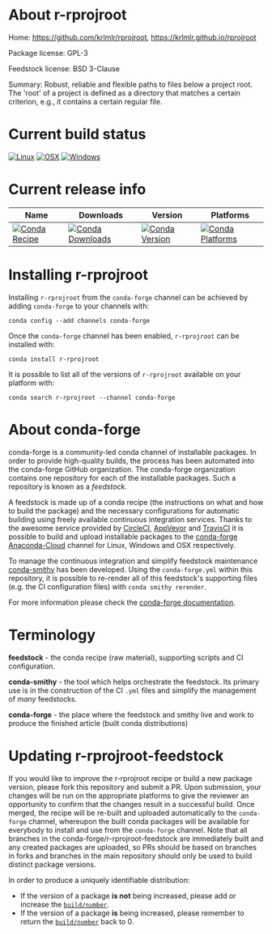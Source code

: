 About r-rprojroot
=================

Home: https://github.com/krlmlr/rprojroot, https://krlmlr.github.io/rprojroot

Package license: GPL-3

Feedstock license: BSD 3-Clause

Summary: Robust, reliable and flexible paths to files below a project root. The 'root' of a project is defined as a directory that matches a certain criterion, e.g., it contains a certain regular file.



Current build status
====================

[![Linux](https://img.shields.io/circleci/project/github/conda-forge/r-rprojroot-feedstock/master.svg?label=Linux)](https://circleci.com/gh/conda-forge/r-rprojroot-feedstock)
[![OSX](https://img.shields.io/travis/conda-forge/r-rprojroot-feedstock/master.svg?label=macOS)](https://travis-ci.org/conda-forge/r-rprojroot-feedstock)
[![Windows](https://img.shields.io/appveyor/ci/conda-forge/r-rprojroot-feedstock/master.svg?label=Windows)](https://ci.appveyor.com/project/conda-forge/r-rprojroot-feedstock/branch/master)

Current release info
====================

| Name | Downloads | Version | Platforms |
| --- | --- | --- | --- |
| [![Conda Recipe](https://img.shields.io/badge/recipe-r--rprojroot-green.svg)](https://anaconda.org/conda-forge/r-rprojroot) | [![Conda Downloads](https://img.shields.io/conda/dn/conda-forge/r-rprojroot.svg)](https://anaconda.org/conda-forge/r-rprojroot) | [![Conda Version](https://img.shields.io/conda/vn/conda-forge/r-rprojroot.svg)](https://anaconda.org/conda-forge/r-rprojroot) | [![Conda Platforms](https://img.shields.io/conda/pn/conda-forge/r-rprojroot.svg)](https://anaconda.org/conda-forge/r-rprojroot) |

Installing r-rprojroot
======================

Installing `r-rprojroot` from the `conda-forge` channel can be achieved by adding `conda-forge` to your channels with:

```
conda config --add channels conda-forge
```

Once the `conda-forge` channel has been enabled, `r-rprojroot` can be installed with:

```
conda install r-rprojroot
```

It is possible to list all of the versions of `r-rprojroot` available on your platform with:

```
conda search r-rprojroot --channel conda-forge
```


About conda-forge
=================

conda-forge is a community-led conda channel of installable packages.
In order to provide high-quality builds, the process has been automated into the
conda-forge GitHub organization. The conda-forge organization contains one repository
for each of the installable packages. Such a repository is known as a *feedstock*.

A feedstock is made up of a conda recipe (the instructions on what and how to build
the package) and the necessary configurations for automatic building using freely
available continuous integration services. Thanks to the awesome service provided by
[CircleCI](https://circleci.com/), [AppVeyor](https://www.appveyor.com/)
and [TravisCI](https://travis-ci.org/) it is possible to build and upload installable
packages to the [conda-forge](https://anaconda.org/conda-forge)
[Anaconda-Cloud](https://anaconda.org/) channel for Linux, Windows and OSX respectively.

To manage the continuous integration and simplify feedstock maintenance
[conda-smithy](https://github.com/conda-forge/conda-smithy) has been developed.
Using the ``conda-forge.yml`` within this repository, it is possible to re-render all of
this feedstock's supporting files (e.g. the CI configuration files) with ``conda smithy rerender``.

For more information please check the [conda-forge documentation](https://conda-forge.org/docs/).

Terminology
===========

**feedstock** - the conda recipe (raw material), supporting scripts and CI configuration.

**conda-smithy** - the tool which helps orchestrate the feedstock.
                   Its primary use is in the construction of the CI ``.yml`` files
                   and simplify the management of *many* feedstocks.

**conda-forge** - the place where the feedstock and smithy live and work to
                  produce the finished article (built conda distributions)


Updating r-rprojroot-feedstock
==============================

If you would like to improve the r-rprojroot recipe or build a new
package version, please fork this repository and submit a PR. Upon submission,
your changes will be run on the appropriate platforms to give the reviewer an
opportunity to confirm that the changes result in a successful build. Once
merged, the recipe will be re-built and uploaded automatically to the
`conda-forge` channel, whereupon the built conda packages will be available for
everybody to install and use from the `conda-forge` channel.
Note that all branches in the conda-forge/r-rprojroot-feedstock are
immediately built and any created packages are uploaded, so PRs should be based
on branches in forks and branches in the main repository should only be used to
build distinct package versions.

In order to produce a uniquely identifiable distribution:
 * If the version of a package **is not** being increased, please add or increase
   the [``build/number``](https://conda.io/docs/user-guide/tasks/build-packages/define-metadata.html#build-number-and-string).
 * If the version of a package **is** being increased, please remember to return
   the [``build/number``](https://conda.io/docs/user-guide/tasks/build-packages/define-metadata.html#build-number-and-string)
   back to 0.
